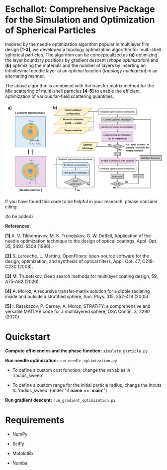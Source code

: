 # Eschallot: Comprehensive Package for the Simulation and Optimization of Spherical Particles

Inspired by the needle optimization algorithm popular in multilayer film design **[1-3]**, we developed a topology optimization algorithm for multi-shell spherical particles. The algorithm can be conceptualized as **(a)** optimizing the layer boundary positions by gradient descent (*shape optimization*) and **(b)** optimizing the materials and the number of layers by inserting an infinitesimal needle layer at an optimal location (*topology nucleation*) in an alternating manner.

The above algorithm is combined with the transfer matrix method for the Mie scattering of multi-shell particles **[4-5]** to enable the efficient optimization of various far-field scattering quantities.

![](flowchart.png)

If you have found this code to be helpful in your research, please consider citing:

(to be added)

**References:**

**[1]** A. V. Tikhonravov, M. K. Trubetskov, G. W. DeBell, Application of the needle optimization technique to the design of optical coatings, Appl. Opt. 35, 5493-5508 (1996).

**[2]** S. Larouche, L. Martinu, OpenFilters: open-source software for the design, optimization, and synthesis of optical filters, Appl. Opt. 47, C219-C230 (2008).

**[3]** M. Trubetskov, Deep search methods for multilayer coating design, 59, A75-A82 (2020).

**[4]** A. Moroz, A recursive transfer-matrix solution for a dipole radiating inside and outside a stratified sphere, Ann. Phys. 315, 352-418 (2005).

**[5]** I. Rasskazov, P. Carney, A. Moroz, STRATIFY: a comprehensive and versatile MATLAB code for a multilayered sphere, OSA Contin. 3, 2290 (2020).

# Quickstart

**Compute efficiencies and the phase function:** `simulate_particle.py`

**Run needle optimization:** `run_needle_optimization.py`

- To define a custom cost function, change the variables in 'radius_sweep'

- To define a custom range for the initial particle radius, change the inputs to 'radius_sweep' (under "if __name__ == '__main__'")

**Run gradient descent:** `run_gradient_optimization.py`

# Requirements

- NumPy

- SciPy

- Matplotlib

- Numba
